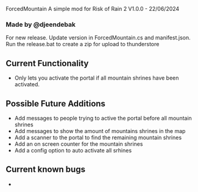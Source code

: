ForcedMountain
A simple mod for Risk of Rain 2
V1.0.0 - 22/06/2024

### Made by @djeendebak

For new release. Update version in ForcedMountain.cs and manifest.json.
Run the release.bat to create a zip for upload to thunderstore

## Current Functionality
- Only lets you activate the portal if all mountain shrines have been activated.

## Possible Future Additions
- Add messages to people trying to active the portal before all mountain shrines
- Add messages to show the amount of mountains shrines in the map
- Add a scanner to the portal to find the remaining mountain shrines
- Add an on screen counter for the mountain shrines
- Add a config option to auto activate all srhines

## Current known bugs
-